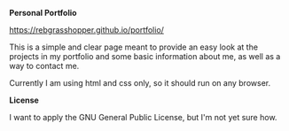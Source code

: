 **Personal Portfolio**

https://rebgrasshopper.github.io/portfolio/

This is a simple and clear page meant to provide an easy look at the projects in my portfolio and some basic information about me, as well as a way to contact me.

Currently I am using html and css only, so it should run on any browser.

**License**

I want to apply the GNU General Public License, but I'm not yet sure how.
